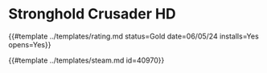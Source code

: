 # Stronghold Crusader HD

{{#template ../templates/rating.md status=Gold date=06/05/24 installs=Yes opens=Yes}}

{{#template ../templates/steam.md id=40970}}